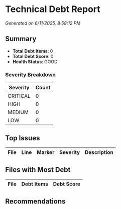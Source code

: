 # Technical Debt Report

*Generated on 6/11/2025, 8:58:12 PM*

## Summary

- **Total Debt Items**: 0
- **Total Debt Score**: 0
- **Health Status**: GOOD

### Severity Breakdown

| Severity | Count |
|----------|-------|
| CRITICAL | 0 |
| HIGH     | 0 |
| MEDIUM   | 0 |
| LOW      | 0 |

## Top Issues

| File | Line | Marker | Severity | Description |
|------|------|--------|----------|-------------|

## Files with Most Debt

| File | Debt Items | Debt Score |
|------|------------|------------|

## Recommendations

